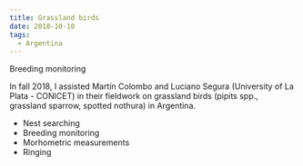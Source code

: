 ```yaml
---
title: Grassland birds
date: 2018-10-10
tags:
  - Argentina
---
```


Breeding monitoring

<!--more-->

In fall 2018, I assisted Martín Colombo and Luciano Segura (University of La Plata - CONICET) in their fieldwork on grassland birds (pipits spp., grassland sparrow, spotted nothura) in Argentina.

- Nest searching
- Breeding monitoring
- Morhometric measurements
- Ringing